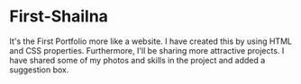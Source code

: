 # First-Shailna
It's the First Portfolio more like a website. I have created this by using HTML and CSS properties.
Furthermore, I'll be sharing more attractive projects.
I have shared some of my photos and skills in the project and added a suggestion box.
